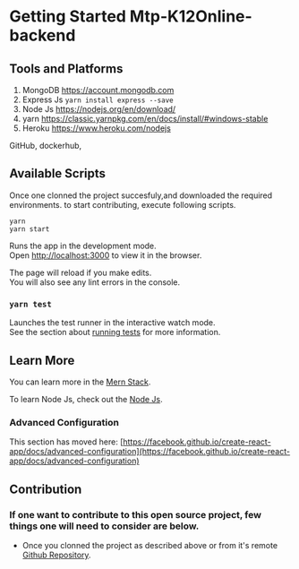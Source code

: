 # Getting Started Mtp-K12Online-backend

## Tools and Platforms
1. MongoDB https://account.mongodb.com 
2. Express Js `yarn install express --save`
3. Node Js https://nodejs.org/en/download/
4. yarn https://classic.yarnpkg.com/en/docs/install/#windows-stable
5. Heroku https://www.heroku.com/nodejs

GitHub, dockerhub, 
## Available Scripts

Once one clonned the project succesfuly,and downloaded the required environments. to start contributing, execute following scripts.
    
    yarn 
    yarn start


Runs the app in the development mode.\
Open [http://localhost:3000](http://localhost:3000) to view it in the browser.

The page will reload if you make edits.\
You will also see any lint errors in the console.

### `yarn test`

Launches the test runner in the interactive watch mode.\
See the section about [running tests](https://facebook.github.io/create-react-app/docs/running-tests) for more information.

## Learn More

You can learn more in the [Mern Stack](https://www.mongodb.com/mern-stack).

To learn Node Js, check out the [Node Js](https://nodejs.org/en/).

### Advanced Configuration

This section has moved here: [https://facebook.github.io/create-react-app/docs/advanced-configuration](https://facebook.github.io/create-react-app/docs/advanced-configuration)

## Contribution
### If one want to contribute to this open source project, few things one will need to consider are below.
- Once you clonned the project as described above or from it's remote [Github Repository](https://github.com/tew9/Mtp-k12online-backend.git).
